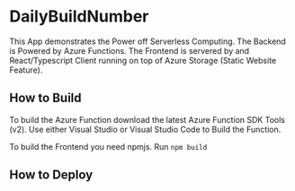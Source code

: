 # DailyBuildNumber

This App demonstrates the Power off Serverless Computing. The Backend is Powered by Azure Functions.
The Frontend is servered by and React/Typescript Client running on top of Azure Storage (Static Website Feature).

## How to Build

To build the Azure Function download the latest Azure Function SDK Tools (v2).
Use either Visual Studio or Visual Studio Code to Build the Function.

To build the Frontend you need npmjs.
Run ```npm build```

## How to Deploy
